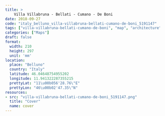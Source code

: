 ```yaml
---
title: > 
    Villa Villabruna - Bellati - Cumano - De Boni
date: 2018-09-27
code: "italy_belluno_villa-villabruna-bellati-cumano-de-boni_5191147"
tags: ["villa-villabruna-bellati-cumano-de-boni", "map", "architecture", "buildings", "Belluno", "Italy"]
categories: ["Maps"]
draft: false
format:
  width: 210
  height: 297
  unit: 'mm'
location:
  place: "Belluno"
  country: "Italy"
  latitude: 46.04648754955202
  longitude: 11.941322287355215
  prettyLat: "11\u00b056'28.76\"E"
  prettyLon: "46\u00b02'47.35\"N"
resources:
- src: "villa-villabruna-bellati-cumano-de-boni_5191147.png"
  title: "Cover"
  name: cover
---
```

